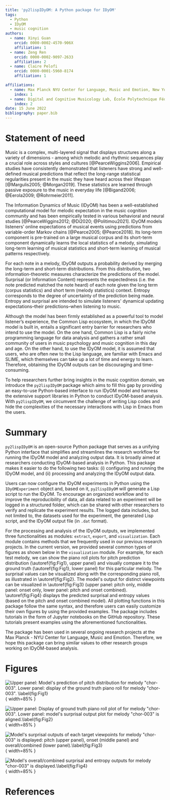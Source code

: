 ```yaml
---
title: 'py2lispIDyOM: A Python package for IDyOM' 
tags:
  - Python 
  - IDyOM 
  - music cognition 
authors:
  - name: Xinyi Guan 
    orcid: 0000-0002-4570-906X
    affiliation: 1 
  - name: Zeng Ren 
    orcid: 0000-0002-9097-2633 
    affiliation: 2
  - name: Claire Pelofi 
    orcid: 0000-0001-5960-8174 
    affiliation: 1

affiliations:
  - name: Max Planck NYU Center for Language, Music and Emotion, New York, NY 10003 USA 
    index: 1
  - name: Digital and Cognitive Musicology Lab, École Polytechnique Fédérale de Lausanne, Lausanne, VD 1015 Switzerland
    index: 2
date: 15 June 2022 
bibliography: paper.bib
---
```


# Statement of need

Music is a complex, multi-layered signal that displays structures along a variety of dimensions - among which melodic and rhythmic sequences play a crucial role across styles and cultures [@PearceWiggins2006]. Empirical studies have consistently demonstrated that listeners have strong and well-defined musical predictions that reflect the long-range statistical regularities present in the music they have heard across their lifespan [@Margulis2005; @Morgan2019]. These statistics are learned through passive exposure to the music in everyday life [@Bigand2006; @Eerola2009; @Rohrmeier2011].

The Information Dynamics of Music (IDyOM) has been a well-established computational model for melodic expectation in the music cognition community and has been empirically tested in various behavioral and neural 
studies [@PearceWiggins2012; @Di2020; @Politimou2021]. IDyOM models listeners’ online expectations of musical events using predictions from variable-order Markov chains [@Pearce2005; @Pearce2018]. Its long-term component is pre-trained on a large musical corpus and its short-term component dynamically learns the local statistics of a melody, simulating long-term learning of musical statistics and short-term learning of musical patterns respectively.

For each note in a melody, IDyOM outputs a probability derived by merging the long-term and short-term distributions. From this distribution, two information-theoretic measures characterize the predictions of the model. Surprisal (or Information Content) represents the expectedness (i.e. the note predicted matched the note heard) of each note given the long term (corpus statistics) and short term (melody statistics) context. Entropy corresponds to the degree of uncertainty of the prediction being made. Entropy and surprisal are intended to simulate listeners' dynamical updating expectations–their predictions–when listening to music.

Although the model has been firmly established as a powerful tool to model listener’s experience, the Common Lisp ecosystem, in which the IDyOM model is built in, entails a significant entry barrier for researchers who intend to use the model. On the one hand, Common Lisp is a fairly niche programming language for data analysis and gathers a rather small community of users in music psychology and music cognition in this day and age. On the other hand, to use the IDyOM model, it is assumed that users, who are often new to the Lisp language, are familiar with Emacs and SLIME, which themselves can take up a lot of time and energy to learn. Therefore, obtaining the IDyOM outputs can be discouraging and time-consuming.

To help researchers further bring insights in the music cognition domain, we introduce the `py2lispIDyOM` package which aims to fill this gap by providing an easy-to-use Python-based interface to run IDyOM model and harness the extensive support libraries in Python to conduct IDyOM-based analysis. With `py2lispIDyOM`, we circumvent the challenge of writing Lisp codes and hide the complexities of the necessary interactions with Lisp in Emacs from the users.

# Summary

`py2lispIDyOM` is an open-source Python package that serves as a unifying Python interface that simplifies and
streamlines the research workflow for running the IDyOM model and analyzing output data. It is broadly aimed at researchers conducting IDyOM-based analysis in Python. This package makes it easier to do the following two tasks: (i) configuring and running the IDyOM model, and (ii) processing and analyzing the IDyOM output data.

Users can now configure the IDyOM experiments in Python using the `IDyOMExperiment` object and, based on
it, `py2lispIDyOM` will generate a Lisp script to run the IDyOM. To encourage an organized workflow and to improve the reproducibility of data, all data related to an experiment will be logged in a structured folder, which can be shared with other researchers to verify and replicate the experiment results. The logged data includes, but not limited to, the datasets used for the experiment, the generated Lisp script, and the IDyOM output file (in `.dat` format).

For the processing and analysis of the IDyOM outputs, we implemented three functionalities as modules: `extract`, `export`, and `visualization`. Each module contains methods that we frequently used in our previous research projects. In the current version, we provided several common types of figures as shown below in the `visualization` module. For example, for each test melody, we can show the piano roll plots for pitch prediction distribution (\autoref{fig:Fig1}, upper panel) and visually compare it to the ground truth (\autoref{fig:Fig1}, lower panel) for this particular melody. The surprisal values can be visualized along with the corresponding piano roll, as illustrated in \autoref{fig:Fig2}. The model's output for distinct viewpoints can be visualized in \autoref{fig:Fig3} (upper panel: pitch only, middle panel: onset only, lower panel: pitch and onset combined).  \autoref{fig:Fig4} displays the predicted surprisal and entropy values (based on the pitch and onset combined model). All plotting functions in this package follow the same syntax, and therefore users can easily customize their own figures by using the provided examples. The package includes tutorials in the form of Jupyter notebooks on the GitHub repository. These tutorials present examples using the aforementioned functionalities.

The package has been used in several ongoing research projects at the Max Planck - NYU Center for Language, Music and Emotion. Therefore, we hope this package can bring similar values to other research groups working on IDyOM-based analysis.

# Figures
 
![Upper panel: Model's prediction of pitch distribution for melody "chor-003". Lower panel: display of the ground truth piano roll for melody "chor-003". \label{fig:Fig1}](figures/pitch-pred-chor-003.png){ width=85% }

![Upper panel: Display of ground truth piano roll plot of for melody "chor-003". Lower panel: model's surprisal output plot for melody "chor-003" is aligned.\label{fig:Fig2}](figures/groundtruth-surprisal-chor-003.png){ width=85% }

![Model's surprisal outputs of each target viewpoints for melody "chor-003" is displayed: pitch (upper panel), onset (middle panel) and overall/combined (lower panel).\label{fig:Fig3}](figures/all-surprisals-chor-003.png){ width=85% }

![Model's overall/combined surprisal and entropy outputs for melody "chor-003" is displayed.\label{fig:Fig4}](figures/surprisal-entropy-chor-003.png){ width=85% }

# References
